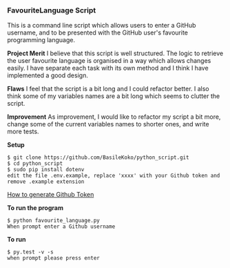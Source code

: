 ### FavouriteLanguage Script

This is a command line script which allows users to enter a GitHub username, and to be presented with the GitHub user's favourite programming language.

**Project Merit**
I believe that this script is well structured. The logic to retrieve the user favourite language is organised in a way which allows changes easily. I have separate each task with its own method and I think I have implemented a good design.

**Flaws**
I feel that the script is a bit long and I could refactor better.
I also think some of my variables names are a bit long which seems to clutter the script.

**Improvement**
As improvement, I would like to refactor my script a bit more, change some of the current variables names to shorter ones, and write more tests.

**Setup**
```
$ git clone https://github.com/BasileKoko/python_script.git
$ cd python_script
$ sudo pip install dotenv
edit the file .env.example, replace 'xxxx' with your Github token and remove .example extension
```
[How to generate Github Token](https://help.github.com/articles/creating-a-personal-access-token-for-the-command-line/)

**To run the program**
```
$ python favourite_language.py
When prompt enter a Github username
```

**To run**
```
$ py.test -v -s
when prompt please press enter
```
